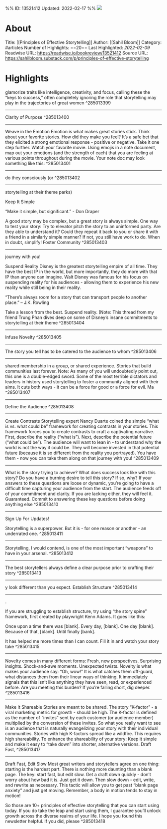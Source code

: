 %%
ID: 13521412
Updated: 2022-02-17
%%
![](https://readwise-assets.s3.amazonaws.com/static/images/article4.6bc1851654a0.png)

# About
Title: [[Principles of Effective Storytelling]]
Author: [[Sahil Bloom]]
Category: #articles
Number of Highlights: ==20==
Last Highlighted: *2022-02-09*
Readwise URL: https://readwise.io/bookreview/13521412
Source URL: https://sahilbloom.substack.com/p/principles-of-effective-storytelling


# Highlights 
glamorize traits like intelligence, creativity, and focus, calling these the “keys to success,” often completely ignoring the role that storytelling may play in the trajectories of great women  ^285013399

---

Clarity of Purpose  ^285013400

---

Weave in the Emotion
Emotion is what makes great stories stick.
Think about your favorite stories. How did they make you feel? It’s a safe bet that they elicited a strong emotional response - positive or negative.
Take it one step further. Watch your favorite movie. Using emojis in a note document, map out your emotions (and the strength of each) that you are feeling at various points throughout during the movie. Your note doc may look something like this:  ^285013401

---

do they consciously (or  ^285013402

---

storytelling at their theme parks)

Keep It Simple

“Make it simple, but significant.” - Don Draper

A good story may be complex, but a great story is always simple.
One way to test your story: Try to elevator pitch the story to an uninformed party. Are they able to understand it? Could they repeat it back to you or share it with a friend in a similarly simple manner? If not, you still have work to do.
When in doubt, simplify!
Foster Community  ^285013403

---

journey with you!

Suspend Reality
Disney is the greatest storytelling empire of all time. They have the best IP in the world, but more importantly, they do more with that IP than anyone can imagine.
Walt Disney was famous for his focus on suspending reality for his audiences - allowing them to experience his new reality while still being in their reality.

“There’s always room for a story that can transport people to another place.” – J.K. Rowling

Take a lesson from the best. Suspend reality.
(Note: This thread from my friend Trung Phan dives deep on some of Disney’s insane commitments to storytelling at their theme  ^285013404

---

Infuse Novelty  ^285013405

---

The story you tell has to be catered to the audience to whom  ^285013406

---

shared membership in a group, or shared experience. Stories that build communities last forever.
Note: As many of you will undoubtedly point out, this one is a double-edged sword. Some of the most terrible dictators and leaders in history used storytelling to foster a community aligned with their aims. It cuts both ways - it can be a force for good or a force for evil.
Ma  ^285013407

---

Define the Audience  ^285013408

---

Create Contrasts
Storytelling expert Nancy Duarte coined the simple “what is vs. what could be” framework for creating contrasts in your stories. This framework forces you to create contrasts to craft a captivating narrative.
First, describe the reality (“what is”). Next, describe the potential future (“what could be”). The audience will want to lean in - to understand why the world is not the way it could be. They will become invested in that potential future (because it is so different from the reality you portrayed).
You have them - now you can take them along on that journey with you!  ^285013409

---

What is the story trying to achieve? What does success look like with this story? Do you have a burning desire to tell this story? If so, why?
If your answers to these questions are loose or dynamic, you’re going to have a difficult time capturing your audience from the start. The audience feeds off of your commitment and clarity. If you are lacking either, they will feel it. Guaranteed.
Commit to answering these key questions before doing anything else  ^285013410

---

Sign Up For Updates!


Storytelling is a superpower. But it is - for one reason or another - an underrated one.  ^285013411

---

Storytelling, I would contend, is one of the most important “weapons” to have in your arsenal.  ^285013412

---

The best storytellers always define a clear purpose prior to crafting their story  ^285013413

---

y look different than you expect.
Establish Structure  ^285013414

---

.

If you are struggling to establish structure, try using “the story spine” framework, first created by playwright Kenn Adams. It goes like this:

Once upon a time there was [blank]. Every day, [blank]. One day [blank]. Because of that, [blank]. Until finally [bank].

It has helped me more times than I can count. Fill it in and watch your story take  ^285013415

---

Novelty comes in many different forms: Fresh, new perspectives. Surprising insights. Shock-and-awe moments. Unexpected twists.
Novelty is what makes your audience say: “Oh, wow!” It is what catches them off-guard, what distances them from their linear ways of thinking. It immediately signals that this isn’t like anything they have seen, read, or experienced before.
Are you meeting this burden? If you’re falling short, dig deeper.  ^285013416

---

Make It Shareable
Stories are meant to be shared.
The story “K-factor” - a viral marketing metric for growth - should be high. The K-factor is defined as the number of “invites” sent by each customer (or audience member) multiplied by the conversion of these invites.
So what you really want to see is an audience that is naturally evangelizing your story with their individual communities. Stories with high K-factors spread like a wildfire.
This requires high shareability. To enhance the shareability of your story: Keep it simple and make it easy to “take down” into shorter, alternative versions.
Draft Fast,  ^285013417

---

Draft Fast, Edit Slow
Most great writers and storytellers agree on one thing: starting is the hardest part.
There is nothing more daunting than a blank page. The key: start fast, but edit slow.
Get a draft down quickly - don’t worry about how bad it is. Just get it down. Then slow down - edit, write, and rewrite as necessary.
This tactic will allow you to get past “blank page anxiety” and just get moving. Remember, a body in motion tends to stay in motion!


So those are 10+ principles of effective storytelling that you can start using today. If you do take the leap and start using them, I guarantee you’ll unlock growth across the diverse realms of your life.
I hope you found this newsletter helpful. If you did, please  ^285013418

